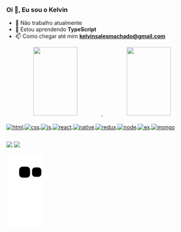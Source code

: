 ### Oi 👋, Eu sou o Kelvin

- 🔭 Não trabalho atualmente
- 🌱 Estou aprendendo **TypeScript**
- 📫 Como chegar até mim **kelvinsalesmachado@gmail.com**

<div align="center">
  <a href="https://github.com/K3lvinBr">
  <img width="48%" height="180em" src="https://github-readme-stats.vercel.app/api?username=K3lvinBr&show_icons=true&theme=dark&include_all_commits=true&count_private=true" />
  <img width="48%" height="180em" src="https://github-readme-stats.vercel.app/api/top-langs/?username=K3lvinBr&layout=compact&langs_count=7&theme=dark" />
</div>

<div style="display: inline_block"><br>
  <img align="center" alt="html" height="30" width="40" src="https://cdn.jsdelivr.net/gh/devicons/devicon/icons/html5/html5-original.svg" />
  <img align="center" alt="css" height="30" width="40" src="https://cdn.jsdelivr.net/gh/devicons/devicon/icons/css3/css3-original.svg" />
  <img align="center" alt="js" height="30" width="40" src="https://cdn.jsdelivr.net/gh/devicons/devicon/icons/javascript/javascript-original.svg" />
  <img align="center" alt="react" height="30" width="40" src="https://cdn.jsdelivr.net/gh/devicons/devicon/icons/react/react-original-wordmark.svg" />
  <img align="center" alt="native" height="30" width="40" src="https://cdn.jsdelivr.net/gh/devicons/devicon/icons/react/react-original.svg" />
  <img align="center" alt="redux" height="30" width="40" src="https://cdn.jsdelivr.net/gh/devicons/devicon/icons/redux/redux-original.svg" />
  <img align="center" alt="node" height="30" width="40" src="https://cdn.jsdelivr.net/gh/devicons/devicon/icons/nodejs/nodejs-original.svg" />
  <img align="center" alt="ex" height="30" width="40" src="https://cdn.jsdelivr.net/gh/devicons/devicon/icons/express/express-original.svg" />
  <img align="center" alt="mongo" height="30" width="40" src="https://cdn.jsdelivr.net/gh/devicons/devicon/icons/mongodb/mongodb-original.svg" />       
</div>

##
 
<div>
  <a href="https://www.linkedin.com/in/kelvin-sales-54306321a"><img src="https://img.shields.io/badge/linkedin-%230077B5.svg?style=for-the-badge&logo=linkedin&logoColor=white"></a>
  <a href="mailto:kelvinsalesmachado@gmail.com"><img src="https://img.shields.io/badge/Gmail-D14836?style=for-the-badge&logo=gmail&logoColor=white"></a>
</div>

 ![Snake animation](https://github.com/K3lvinBr/K3lvinBr/blob/output/github-contribution-grid-snake.svg)
